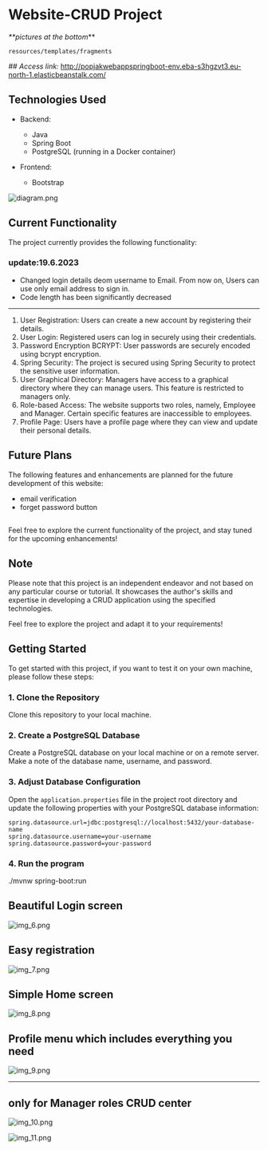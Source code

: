 # Website-CRUD Project

_**pictures at the bottom_**



```properties
resources/templates/fragments
```


_## Access link:_
http://popjakwebappspringboot-env.eba-s3hgzvt3.eu-north-1.elasticbeanstalk.com/



## Technologies Used


- Backend:
    - Java
    - Spring Boot
    - PostgreSQL (running in a Docker container)

- Frontend:
    - Bootstrap

![diagram.png](images/diagram.png)

## Current Functionality

The project currently provides the following functionality:

### **update:19.6.2023**

* Changed login details deom username to Email. From now on, Users can use only email address to sign in.
* Code length has been significantly decreased
***

1. User Registration: Users can create a new account by registering their details.
2. User Login: Registered users can log in securely using their credentials.
3. Password Encryption BCRYPT: User passwords are securely encoded using bcrypt encryption.
4. Spring Security: The project is secured using Spring Security to protect the sensitive user information.
5. User Graphical Directory: Managers have access to a graphical directory where they can manage users. This feature is restricted to managers only.
6. Role-based Access: The website supports two roles, namely, Employee and Manager. Certain specific features are inaccessible to employees.
7. Profile Page: Users have a profile page where they can view and update their personal details.

## Future Plans

The following features and enhancements are planned for the future development of this website:

- email verification
- forget password button

##

Feel free to explore the current functionality of the project, and stay tuned for the upcoming enhancements!

## Note

Please note that this project is an independent endeavor and not based on any particular course or tutorial. It showcases the author's skills and expertise in developing a CRUD application using the specified technologies.

Feel free to explore the project and adapt it to your requirements!


## Getting Started

To get started with this project, if you want to test it on your own machine, please follow these steps:

### 1. Clone the Repository

Clone this repository to your local machine.


### 2. Create a PostgreSQL Database

Create a PostgreSQL database on your local machine or on a remote server. Make a note of the database name, username, and password.

### 3. Adjust Database Configuration

Open the `application.properties` file in the project root directory and update the following properties with your PostgreSQL database information:

```properties
spring.datasource.url=jdbc:postgresql://localhost:5432/your-database-name
spring.datasource.username=your-username
spring.datasource.password=your-password
```

### 4. Run the program

./mvnw spring-boot:run








## Beautiful Login screen

![img_6.png](images/img_6.png)



## Easy registration

![img_7.png](images/img_7.png)


## Simple Home screen
![img_8.png](images/img_8.png)



## Profile menu which includes everything you need

![img_9.png](images/img_9.png)

***
## only for Manager roles CRUD center
![img_10.png](images/img_10.png)


![img_11.png](images/img_11.png)
